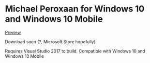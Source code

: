 # Michael Peroxaan for Windows 10 and Windows 10 Mobile

[Preview](https://twitter.com/MichaelPeroxaan/status/1314597201805541376)

Download soon (?, Microsoft Store hopefully)

Requires Visual Studio 2017 to build. Compatible with Windows 10 and Windows 10 Mobile
